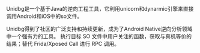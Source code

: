 


Unidbg是一个基于Java的逆向工程工具，它利用unicorn和dynarmic引擎来直接调用Android和iOS中的so文件。


Unidbg得到了社区的广泛支持和持续更新，成为了Android Native逆向分析领域中一个强有力的工具。 执行目标 SO 文件中用户关注的函数，获取与真机等价的结果；替代 Frida/Xposed Call 进行 RPC 调用。

